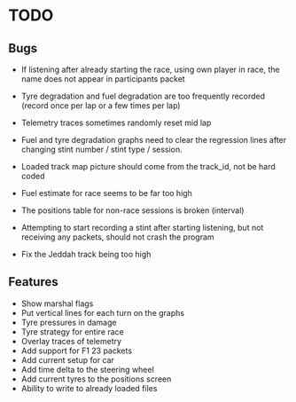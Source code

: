 # TODO

## Bugs

- If listening after already starting the race, using own player in race, the name does not appear in participants packet

- Tyre degradation and fuel degradation are too frequently recorded (record once per lap or a few times per lap)

- Telemetry traces sometimes randomly reset mid lap

- Fuel and tyre degradation graphs need to clear the regression lines after changing stint number / stint type / session.

- Loaded track map picture should come from the track_id, not be hard coded

- Fuel estimate for race seems to be far too high

- The positions table for non-race sessions is broken (interval)

- Attempting to start recording a stint after starting listening, but not receiving any packets, should not crash the program

- Fix the Jeddah track being too high

## Features

- Show marshal flags
- Put vertical lines for each turn on the graphs
- Tyre pressures in damage
- Tyre strategy for entire race
- Overlay traces of telemetry
- Add support for F1 23 packets
- Add current setup for car
- Add time delta to the steering wheel
- Add current tyres to the positions screen
- Ability to write to already loaded files
